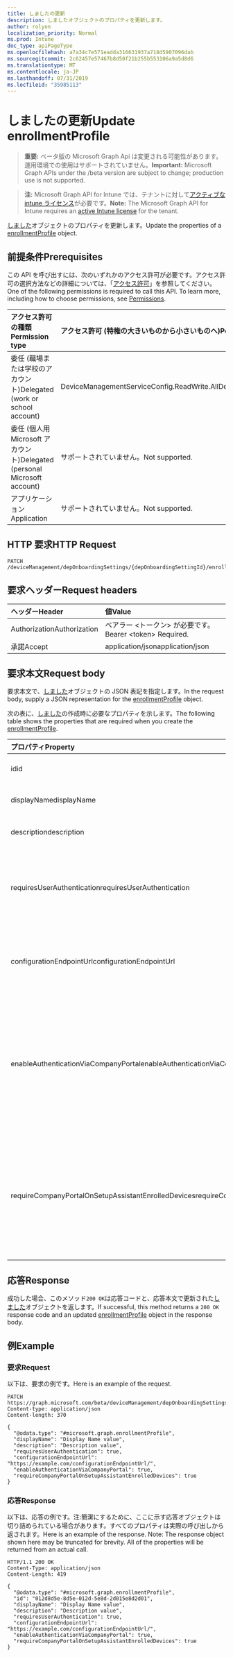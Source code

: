 ```yaml
---
title: しましたの更新
description: しましたオブジェクトのプロパティを更新します。
author: rolyon
localization_priority: Normal
ms.prod: Intune
doc_type: apiPageType
ms.openlocfilehash: a7a34c7e571eadda316631937a718d5907096dab
ms.sourcegitcommit: 2c62457e57467b8d50f21b255b553106a9a5d8d6
ms.translationtype: MT
ms.contentlocale: ja-JP
ms.lasthandoff: 07/31/2019
ms.locfileid: "35985113"
---
```

# <a name="update-enrollmentprofile"></a><span data-ttu-id="c3518-103">しましたの更新</span><span class="sxs-lookup"><span data-stu-id="c3518-103">Update enrollmentProfile</span></span>

> <span data-ttu-id="c3518-104">**重要:** ベータ版の Microsoft Graph Api は変更される可能性があります。運用環境での使用はサポートされていません。</span><span class="sxs-lookup"><span data-stu-id="c3518-104">**Important:** Microsoft Graph APIs under the /beta version are subject to change; production use is not supported.</span></span>

> <span data-ttu-id="c3518-105">**注:** Microsoft Graph API for Intune では、テナントに対して[アクティブな intune ライセンス](https://go.microsoft.com/fwlink/?linkid=839381)が必要です。</span><span class="sxs-lookup"><span data-stu-id="c3518-105">**Note:** The Microsoft Graph API for Intune requires an [active Intune license](https://go.microsoft.com/fwlink/?linkid=839381) for the tenant.</span></span>

<span data-ttu-id="c3518-106">[しました](../resources/intune-enrollment-enrollmentprofile.md)オブジェクトのプロパティを更新します。</span><span class="sxs-lookup"><span data-stu-id="c3518-106">Update the properties of a [enrollmentProfile](../resources/intune-enrollment-enrollmentprofile.md) object.</span></span>

## <a name="prerequisites"></a><span data-ttu-id="c3518-107">前提条件</span><span class="sxs-lookup"><span data-stu-id="c3518-107">Prerequisites</span></span>
<span data-ttu-id="c3518-p101">この API を呼び出すには、次のいずれかのアクセス許可が必要です。アクセス許可の選択方法などの詳細については、「[アクセス許可](/graph/permissions-reference)」を参照してください。</span><span class="sxs-lookup"><span data-stu-id="c3518-p101">One of the following permissions is required to call this API. To learn more, including how to choose permissions, see [Permissions](/graph/permissions-reference).</span></span>

|<span data-ttu-id="c3518-110">アクセス許可の種類</span><span class="sxs-lookup"><span data-stu-id="c3518-110">Permission type</span></span>|<span data-ttu-id="c3518-111">アクセス許可 (特権の大きいものから小さいものへ)</span><span class="sxs-lookup"><span data-stu-id="c3518-111">Permissions (from most to least privileged)</span></span>|
|:---|:---|
|<span data-ttu-id="c3518-112">委任 (職場または学校のアカウント)</span><span class="sxs-lookup"><span data-stu-id="c3518-112">Delegated (work or school account)</span></span>|<span data-ttu-id="c3518-113">DeviceManagementServiceConfig.ReadWrite.All</span><span class="sxs-lookup"><span data-stu-id="c3518-113">DeviceManagementServiceConfig.ReadWrite.All</span></span>|
|<span data-ttu-id="c3518-114">委任 (個人用 Microsoft アカウント)</span><span class="sxs-lookup"><span data-stu-id="c3518-114">Delegated (personal Microsoft account)</span></span>|<span data-ttu-id="c3518-115">サポートされていません。</span><span class="sxs-lookup"><span data-stu-id="c3518-115">Not supported.</span></span>|
|<span data-ttu-id="c3518-116">アプリケーション</span><span class="sxs-lookup"><span data-stu-id="c3518-116">Application</span></span>|<span data-ttu-id="c3518-117">サポートされていません。</span><span class="sxs-lookup"><span data-stu-id="c3518-117">Not supported.</span></span>|

## <a name="http-request"></a><span data-ttu-id="c3518-118">HTTP 要求</span><span class="sxs-lookup"><span data-stu-id="c3518-118">HTTP Request</span></span>
<!-- {
  "blockType": "ignored"
}
-->
``` http
PATCH /deviceManagement/depOnboardingSettings/{depOnboardingSettingId}/enrollmentProfiles/{enrollmentProfileId}
```

## <a name="request-headers"></a><span data-ttu-id="c3518-119">要求ヘッダー</span><span class="sxs-lookup"><span data-stu-id="c3518-119">Request headers</span></span>
|<span data-ttu-id="c3518-120">ヘッダー</span><span class="sxs-lookup"><span data-stu-id="c3518-120">Header</span></span>|<span data-ttu-id="c3518-121">値</span><span class="sxs-lookup"><span data-stu-id="c3518-121">Value</span></span>|
|:---|:---|
|<span data-ttu-id="c3518-122">Authorization</span><span class="sxs-lookup"><span data-stu-id="c3518-122">Authorization</span></span>|<span data-ttu-id="c3518-123">ベアラー &lt;トークン&gt; が必要です。</span><span class="sxs-lookup"><span data-stu-id="c3518-123">Bearer &lt;token&gt; Required.</span></span>|
|<span data-ttu-id="c3518-124">承諾</span><span class="sxs-lookup"><span data-stu-id="c3518-124">Accept</span></span>|<span data-ttu-id="c3518-125">application/json</span><span class="sxs-lookup"><span data-stu-id="c3518-125">application/json</span></span>|

## <a name="request-body"></a><span data-ttu-id="c3518-126">要求本文</span><span class="sxs-lookup"><span data-stu-id="c3518-126">Request body</span></span>
<span data-ttu-id="c3518-127">要求本文で、[しました](../resources/intune-enrollment-enrollmentprofile.md)オブジェクトの JSON 表記を指定します。</span><span class="sxs-lookup"><span data-stu-id="c3518-127">In the request body, supply a JSON representation for the [enrollmentProfile](../resources/intune-enrollment-enrollmentprofile.md) object.</span></span>

<span data-ttu-id="c3518-128">次の表に、[しました](../resources/intune-enrollment-enrollmentprofile.md)の作成時に必要なプロパティを示します。</span><span class="sxs-lookup"><span data-stu-id="c3518-128">The following table shows the properties that are required when you create the [enrollmentProfile](../resources/intune-enrollment-enrollmentprofile.md).</span></span>

|<span data-ttu-id="c3518-129">プロパティ</span><span class="sxs-lookup"><span data-stu-id="c3518-129">Property</span></span>|<span data-ttu-id="c3518-130">型</span><span class="sxs-lookup"><span data-stu-id="c3518-130">Type</span></span>|<span data-ttu-id="c3518-131">説明</span><span class="sxs-lookup"><span data-stu-id="c3518-131">Description</span></span>|
|:---|:---|:---|
|<span data-ttu-id="c3518-132">id</span><span class="sxs-lookup"><span data-stu-id="c3518-132">id</span></span>|<span data-ttu-id="c3518-133">文字列</span><span class="sxs-lookup"><span data-stu-id="c3518-133">String</span></span>|<span data-ttu-id="c3518-134">オブジェクトの GUID</span><span class="sxs-lookup"><span data-stu-id="c3518-134">The GUID for the object</span></span>|
|<span data-ttu-id="c3518-135">displayName</span><span class="sxs-lookup"><span data-stu-id="c3518-135">displayName</span></span>|<span data-ttu-id="c3518-136">String</span><span class="sxs-lookup"><span data-stu-id="c3518-136">String</span></span>|<span data-ttu-id="c3518-137">プロファイルの名前</span><span class="sxs-lookup"><span data-stu-id="c3518-137">Name of the profile</span></span>|
|<span data-ttu-id="c3518-138">description</span><span class="sxs-lookup"><span data-stu-id="c3518-138">description</span></span>|<span data-ttu-id="c3518-139">String</span><span class="sxs-lookup"><span data-stu-id="c3518-139">String</span></span>|<span data-ttu-id="c3518-140">プロファイルの説明</span><span class="sxs-lookup"><span data-stu-id="c3518-140">Description of the profile</span></span>|
|<span data-ttu-id="c3518-141">requiresUserAuthentication</span><span class="sxs-lookup"><span data-stu-id="c3518-141">requiresUserAuthentication</span></span>|<span data-ttu-id="c3518-142">Boolean</span><span class="sxs-lookup"><span data-stu-id="c3518-142">Boolean</span></span>|<span data-ttu-id="c3518-143">プロファイルにユーザー認証が必要かどうかを示します</span><span class="sxs-lookup"><span data-stu-id="c3518-143">Indicates if the profile requires user authentication</span></span>|
|<span data-ttu-id="c3518-144">configurationEndpointUrl</span><span class="sxs-lookup"><span data-stu-id="c3518-144">configurationEndpointUrl</span></span>|<span data-ttu-id="c3518-145">String</span><span class="sxs-lookup"><span data-stu-id="c3518-145">String</span></span>|<span data-ttu-id="c3518-146">登録に使用する構成エンドポイント url</span><span class="sxs-lookup"><span data-stu-id="c3518-146">Configuration endpoint url to use for Enrollment</span></span>|
|<span data-ttu-id="c3518-147">enableAuthenticationViaCompanyPortal</span><span class="sxs-lookup"><span data-stu-id="c3518-147">enableAuthenticationViaCompanyPortal</span></span>|<span data-ttu-id="c3518-148">Boolean</span><span class="sxs-lookup"><span data-stu-id="c3518-148">Boolean</span></span>|<span data-ttu-id="c3518-149">会社のポータルではなく、Apple セットアップアシスタントを使用して認証することを示します。</span><span class="sxs-lookup"><span data-stu-id="c3518-149">Indicates to authenticate with Apple Setup Assistant instead of Company Portal.</span></span>|
|<span data-ttu-id="c3518-150">requireCompanyPortalOnSetupAssistantEnrolledDevices</span><span class="sxs-lookup"><span data-stu-id="c3518-150">requireCompanyPortalOnSetupAssistantEnrolledDevices</span></span>|<span data-ttu-id="c3518-151">Boolean</span><span class="sxs-lookup"><span data-stu-id="c3518-151">Boolean</span></span>|<span data-ttu-id="c3518-152">セットアップアシスタントの登録済みデバイスで会社のポータルが必要であることを示します。</span><span class="sxs-lookup"><span data-stu-id="c3518-152">Indicates that Company Portal is required on setup assistant enrolled devices</span></span>|



## <a name="response"></a><span data-ttu-id="c3518-153">応答</span><span class="sxs-lookup"><span data-stu-id="c3518-153">Response</span></span>
<span data-ttu-id="c3518-154">成功した場合、このメソッド`200 OK`は応答コードと、応答本文で更新された[しました](../resources/intune-enrollment-enrollmentprofile.md)オブジェクトを返します。</span><span class="sxs-lookup"><span data-stu-id="c3518-154">If successful, this method returns a `200 OK` response code and an updated [enrollmentProfile](../resources/intune-enrollment-enrollmentprofile.md) object in the response body.</span></span>

## <a name="example"></a><span data-ttu-id="c3518-155">例</span><span class="sxs-lookup"><span data-stu-id="c3518-155">Example</span></span>

### <a name="request"></a><span data-ttu-id="c3518-156">要求</span><span class="sxs-lookup"><span data-stu-id="c3518-156">Request</span></span>
<span data-ttu-id="c3518-157">以下は、要求の例です。</span><span class="sxs-lookup"><span data-stu-id="c3518-157">Here is an example of the request.</span></span>
``` http
PATCH https://graph.microsoft.com/beta/deviceManagement/depOnboardingSettings/{depOnboardingSettingId}/enrollmentProfiles/{enrollmentProfileId}
Content-type: application/json
Content-length: 370

{
  "@odata.type": "#microsoft.graph.enrollmentProfile",
  "displayName": "Display Name value",
  "description": "Description value",
  "requiresUserAuthentication": true,
  "configurationEndpointUrl": "https://example.com/configurationEndpointUrl/",
  "enableAuthenticationViaCompanyPortal": true,
  "requireCompanyPortalOnSetupAssistantEnrolledDevices": true
}
```

### <a name="response"></a><span data-ttu-id="c3518-158">応答</span><span class="sxs-lookup"><span data-stu-id="c3518-158">Response</span></span>
<span data-ttu-id="c3518-p102">以下は、応答の例です。注:簡潔にするために、ここに示す応答オブジェクトは切り詰められている場合があります。すべてのプロパティは実際の呼び出しから返されます。</span><span class="sxs-lookup"><span data-stu-id="c3518-p102">Here is an example of the response. Note: The response object shown here may be truncated for brevity. All of the properties will be returned from an actual call.</span></span>
``` http
HTTP/1.1 200 OK
Content-Type: application/json
Content-Length: 419

{
  "@odata.type": "#microsoft.graph.enrollmentProfile",
  "id": "012d8d5e-8d5e-012d-5e8d-2d015e8d2d01",
  "displayName": "Display Name value",
  "description": "Description value",
  "requiresUserAuthentication": true,
  "configurationEndpointUrl": "https://example.com/configurationEndpointUrl/",
  "enableAuthenticationViaCompanyPortal": true,
  "requireCompanyPortalOnSetupAssistantEnrolledDevices": true
}
```





